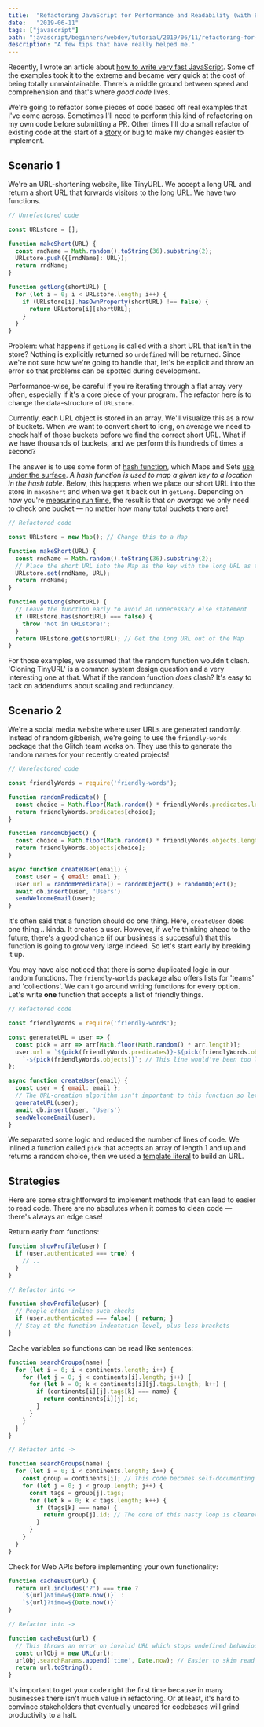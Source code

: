 ```yaml
---
title:  "Refactoring JavaScript for Performance and Readability (with Examples!)"
date:   "2019-06-11"
tags: ["javascript"]
path: "javascript/beginners/webdev/tutorial/2019/06/11/refactoring-for-performance-and-readability.html"
description: "A few tips that have really helped me."
---
```


Recently, I wrote an article about [how to write very fast JavaScript](/javascript/node/discuss/tutorial/2019/05/19/high-performance-javascript.html). Some of the examples took it to the extreme and became very quick at the cost of being totally unmaintainable. There's a middle ground between speed and comprehension and that's where _good code_ lives.

We're going to refactor some pieces of code based off real examples that I've come across. Sometimes I'll need to perform this kind of refactoring on my own code before submitting a PR. Other times I'll do a small refactor of existing code at the start of a [story](https://en.wikipedia.org/wiki/User_story) or bug to make my changes easier to implement.

## Scenario 1

We're an URL-shortening website, like TinyURL. We accept a long URL and return a short URL that forwards visitors to the long URL. We have two functions.

```javascript
// Unrefactored code

const URLstore = [];

function makeShort(URL) {
  const rndName = Math.random().toString(36).substring(2);
  URLstore.push({[rndName]: URL});
  return rndName;
}

function getLong(shortURL) {
  for (let i = 0; i < URLstore.length; i++) {
    if (URLstore[i].hasOwnProperty(shortURL) !== false) {
      return URLstore[i][shortURL];
    }
  }
}
```

Problem: what happens if `getLong` is called with a short URL that isn't in the store? Nothing is explicitly returned so `undefined` will be returned. Since we're not sure how we're going to handle that, let's be explicit and throw an error so that problems can be spotted during development.

Performance-wise, be careful if you're iterating through a flat array very often, especially if it's a core piece of your program. The refactor here is to change the data-structure of `URLstore`.

Currently, each URL object is stored in an array. We'll visualize this as a row of buckets. When we want to convert short to long, on average we need to check half of those buckets before we find the correct short URL. What if we have thousands of buckets, and we perform this hundreds of times a second?

The answer is to use some form of [hash function](https://en.wikipedia.org/wiki/Hash_function), which Maps and Sets [use under the surface](https://v8.dev/blog/hash-code). _A hash function is used to map a given key to a location in the hash table_. Below, this happens when we place our short URL into the store in `makeShort` and when we get it back out in `getLong`. Depending on how you're [measuring run time](https://en.wikipedia.org/wiki/Big_O_notation), the result is that _on average_ we only need to check one bucket — no matter how many total buckets there are!

```javascript
// Refactored code

const URLstore = new Map(); // Change this to a Map

function makeShort(URL) {
  const rndName = Math.random().toString(36).substring(2);
  // Place the short URL into the Map as the key with the long URL as the value
  URLstore.set(rndName, URL);
  return rndName;
}

function getLong(shortURL) {
  // Leave the function early to avoid an unnecessary else statement
  if (URLstore.has(shortURL) === false) {
    throw 'Not in URLstore!';
  }
  return URLstore.get(shortURL); // Get the long URL out of the Map
}
```

For those examples, we assumed that the random function wouldn't clash. 'Cloning TinyURL' is a common system design question and a very interesting one at that. What if the random function _does_ clash? It's easy to tack on addendums about scaling and redundancy.

## Scenario 2

We're a social media website where user URLs are generated randomly. Instead of random gibberish, we're going to use the `friendly-words` package that the Glitch team works on. They use this to generate the random names for your recently created projects!

```javascript
// Unrefactored code

const friendlyWords = require('friendly-words');

function randomPredicate() {
  const choice = Math.floor(Math.random() * friendlyWords.predicates.length);
  return friendlyWords.predicates[choice];
}

function randomObject() {
  const choice = Math.floor(Math.random() * friendlyWords.objects.length);
  return friendlyWords.objects[choice];
}

async function createUser(email) {
  const user = { email: email };
  user.url = randomPredicate() + randomObject() + randomObject();
  await db.insert(user, 'Users')
  sendWelcomeEmail(user);
}
```

It's often said that a function should do one thing. Here, `createUser` does one thing .. kinda. It creates a user. However, if we're thinking ahead to the future, there's a good chance (if our business is successful) that this function is going to grow very large indeed. So let's start early by breaking it up.

You may have also noticed that there is some duplicated logic in our random functions. The `friendly-worlds` package also offers lists for 'teams' and 'collections'. We can't go around writing functions for every option. Let's write **one** function that accepts a list of friendly things.

```javascript
// Refactored code

const friendlyWords = require('friendly-words');

const generateURL = user => {
  const pick = arr => arr[Math.floor(Math.random() * arr.length)];
  user.url = `${pick(friendlyWords.predicates)}-${pick(friendlyWords.objects)}` +
    `-${pick(friendlyWords.objects)}`; // This line would've been too long for linters!
};

async function createUser(email) {
  const user = { email: email };
  // The URL-creation algorithm isn't important to this function so let's abstract it away
  generateURL(user);
  await db.insert(user, 'Users')
  sendWelcomeEmail(user);
}
```

We separated some logic and reduced the number of lines of code. We inlined a function called `pick` that accepts an array of length 1 and up and returns a random choice, then we used a [template literal](https://developer.mozilla.org/en-US/docs/Web/JavaScript/Reference/Template_literals) to build an URL.

## Strategies

Here are some straightforward to implement methods that can lead to easier to read code. There are no absolutes when it comes to clean code — there's always an edge case!

Return early from functions:

```javascript
function showProfile(user) {
  if (user.authenticated === true) {
    // ..
  }
}

// Refactor into ->

function showProfile(user) {
  // People often inline such checks
  if (user.authenticated === false) { return; }
  // Stay at the function indentation level, plus less brackets
}
```

Cache variables so functions can be read like sentences:

```javascript
function searchGroups(name) {
  for (let i = 0; i < continents.length; i++) {
    for (let j = 0; j < continents[i].length; j++) {
      for (let k = 0; k < continents[i][j].tags.length; k++) {
        if (continents[i][j].tags[k] === name) {
          return continents[i][j].id;
        }
      }
    }
  }
}

// Refactor into ->

function searchGroups(name) {
  for (let i = 0; i < continents.length; i++) {
    const group = continents[i]; // This code becomes self-documenting
    for (let j = 0; j < group.length; j++) {
      const tags = group[j].tags;
      for (let k = 0; k < tags.length; k++) {
        if (tags[k] === name) {
          return group[j].id; // The core of this nasty loop is clearer to read
        }
      }
    }
  }
}
```

Check for Web APIs before implementing your own functionality:

```javascript
function cacheBust(url) {
  return url.includes('?') === true ?
    `${url}&time=${Date.now()}` :
    `${url}?time=${Date.now()}`
}

// Refactor into ->

function cacheBust(url) {
  // This throws an error on invalid URL which stops undefined behaviour
  const urlObj = new URL(url);
  urlObj.searchParams.append('time', Date.now); // Easier to skim read
  return url.toString();
}
```

It's important to get your code right the first time because in many businesses there isn't much value in refactoring. Or at least, it's hard to convince stakeholders that eventually uncared for codebases will grind productivity to a halt.
